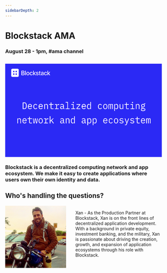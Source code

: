 ```yaml
---
sidebarDepth: 2
---
```


# Blockstack AMA
### August 28 - 1pm, #ama channel
<img src="./blockstack.png" height="300" style="display: block; margin-top: 30px;">

### Blockstack is a decentralized computing network and app ecosystem. We make it easy to create applications where users own their own identity and data.

## Who's handling the questions?

<div style="margin: 20px 0; display: flex;">
<img src="./xan-blockstack.jpg" height="200" style="margin-right: 30px;">
<p>
Xan -  As the Production Partner at Blockstack, Xan is on the front lines of decentralized application development. With a background in private equity, investment banking, and the military, Xan is passionate about driving the creation, growth, and expansion of application ecosystems through his role with Blockstack.
</p>
</div>